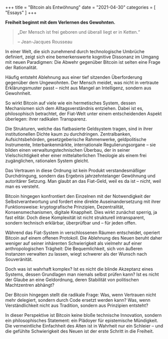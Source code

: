 +++
title = "Bitcoin als Entwöhnung"
date = "2021-04-30"
categories = [
    "Essays"
]
+++

**Freiheit beginnt mit dem Verlernen des Gewohnten.**

> „Der Mensch ist frei geboren und überall liegt er in Ketten.“
>
> – Jean-Jacques Rousseau

In einer Welt, die sich zunehmend durch technologische Umbrüche definiert, zeigt sich eine bemerkenswerte kognitive Dissonanz im Umgang mit neuen Paradigmen: Die Abwehr gegenüber Bitcoin ist selten eine Frage der Rationalität.

Häufig entsteht Ablehnung aus einer tief sitzenden Überforderung gegenüber dem Ungewohnten. Der Mensch meidet, was nicht in vertraute Erklärungsmuster passt – nicht aus Mangel an Intelligenz, sondern aus Gewohnheit.

So wirkt Bitcoin auf viele wie ein hermetisches System, dessen Mechanismen sich dem Alltagsverständnis entziehen. Dabei ist es, philosophisch betrachtet, der Fiat-Welt unter einem entscheidenden Aspekt überlegen: ihrer radikalen Transparenz.

Die Strukturen, welche das fiatbasierte Geldsystem tragen, sind in ihrer institutionellen Dichte kaum zu durchdringen. Zentralbanken, Aufsichtsbehörden, gesetzgeberische Rahmenwerke, geldpolitische Instrumente, Interbankenmärkte, internationale Regulierungsorgane – sie bilden einen verwaltungstechnischen Überbau, der in seiner Vielschichtigkeit eher einer mittelalterlichen Theologie als einem frei zugänglichen, rationalen System gleicht.

Das Vertrauen in diese Ordnung ist kein Produkt verstandesmäßiger Durchdringung, sondern das Ergebnis jahrzehntelanger Gewöhnung und autoritärer Setzung. Man glaubt an das Fiat-Geld, weil es da ist – nicht, weil man es versteht.

Bitcoin hingegen konfrontiert den Einzelnen mit der Notwendigkeit der Selbstverantwortung und fordert eine direkte Auseinandersetzung mit ihrer Funktionsweise: kryptografische Prinzipien, Dezentralität, Konsensmechanismen, digitale Knappheit. Dies wirkt zunächst sperrig, ja fast elitär. Doch diese Komplexität ist nicht strukturell intransparent, sondern technisch erklärbar, überprüfbar und – für jeden offen.

Während das Fiat-System in verschlossenen Räumen entscheidet, operiert Bitcoin auf einem offenen Protokoll. Die Ablehnung des Neuen beruht daher weniger auf seiner inhärenten Schwierigkeit als vielmehr auf einer anthropologischen Trägheit: Die Bequemlichkeit, sich von äußeren Instanzen verwalten zu lassen, wiegt schwerer als der Wunsch nach Souveränität.

Doch was ist wahrhaft komplex? Ist es nicht die blinde Akzeptanz eines Systems, dessen Grundlagen man niemals selbst prüfen kann? Ist es nicht der Glaube an eine Geldordnung, deren Stabilität von politischen Machtzentren abhängt?

Der Bitcoin hingegen stellt die radikale Frage: Was, wenn Vertrauen nicht mehr delegiert, sondern durch Code ersetzt werden kann? Was, wenn Verständlichkeit nicht aus Tradition, sondern aus Prinzipien entsteht?

In dieser Perspektive ist Bitcoin keine bloße technische Innovation, sondern ein philosophisches Statement: ein Plädoyer für epistemische Mündigkeit. Die vermeintliche Einfachheit des Alten ist in Wahrheit nur ein Schleier – und die gefühlte Schwierigkeit des Neuen ist der erste Schritt in die Freiheit.